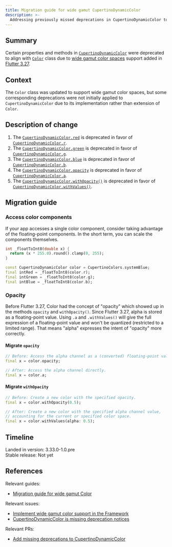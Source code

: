 ```yaml
---
title: Migration guide for wide gamut CupertinoDynamicColor
description: >-
  Addressing previously missed deprecations in CupertinoDynamicColor to align with wide gamut Color API.
---
```


## Summary

Certain properties and methods in [`CupertinoDynamicColor`][] were deprecated 
to align with [`Color`][] class due to [wide gamut color spaces][] support 
added in [Flutter 3.27][Migration guide for wide gamut Color].

## Context

The `Color` class was updated to support wide gamut color spaces, but some 
corresponding deprecations were not initially applied to 
`CupertinoDynamicColor` due to its implementation rather than extension of 
`Color`.

## Description of change

1. The [`CupertinoDynamicColor.red`][] is deprecated in favor of 
  [`CupertinoDynamicColor.r`].
1. The [`CupertinoDynamicColor.green`][] is deprecated in favor of 
  [`CupertinoDynamicColor.g`].
1. The [`CupertinoDynamicColor.blue`][] is deprecated in favor of 
  [`CupertinoDynamicColor.b`].
1. The [`CupertinoDynamicColor.opacity`][] is deprecated in favor of 
  [`CupertinoDynamicColor.a`].
1. The [`CupertinoDynamicColor.withOpacity()`][] is deprecated in favor of 
  [`CupertinoDynamicColor.withValues()`].


## Migration guide

### Access color components

If your app accesses a single color component, consider
taking advantage of the floating-point components.
In the short term, you can scale the components themselves.

```dart
int _floatToInt8(double x) {
  return (x * 255.0).round().clamp(0, 255);
}

const CupertinoDynamicColor color = CupertinoColors.systemBlue;
final intRed = _floatToInt8(color.r);
final intGreen = _floatToInt8(color.g);
final intBlue = _floatToInt8(color.b);
```

### Opacity

Before Flutter 3.27, Color had the concept of "opacity" which showed up in the
methods `opacity` and `withOpacity()`. Since Flutter 3.27, alpha is stored as a 
floating-point value. Using `.a` and `.withValues()` will give the full 
expression of a floating-point value and won't be quantized (restricted to a 
limited range). That means "alpha" expresses the intent of "opacity" more 
correctly.

#### Migrate `opacity`

```dart
// Before: Access the alpha channel as a (converted) floating-point value.
final x = color.opacity;

// After: Access the alpha channel directly.
final x = color.a;
```

#### Migrate `withOpacity`

```dart
// Before: Create a new color with the specified opacity.
final x = color.withOpacity(0.5);

// After: Create a new color with the specified alpha channel value,
// accounting for the current or specified color space.
final x = color.withValues(alpha: 0.5);
```

## Timeline

Landed in version: 3.33.0-1.0.pre<br>
Stable release: Not yet

## References

Relevant guides:

* [Migration guide for wide gamut Color][]

Relevant issues:

* [Implement wide gamut color support in the Framework][]
* [CupertinoDynamicColor is missing deprecation notices][]

Relevant PRs:

* [Add missing deprecations to CupertinoDynamicColor][]

[`Color`]: {{site.api}}/flutter/dart-ui/Color-class.html
[`CupertinoDynamicColor`]: {{site.api}}/flutter/cupertino/CupertinoDynamicColor-class.html
[wide gamut color spaces]: https://en.wikipedia.org/wiki/RGB_color_spaces
[`CupertinoDynamicColor.red`]: {{site.api}}/flutter/cupertino/CupertinoDynamicColor/red.html
[`CupertinoDynamicColor.r`]: {{site.api}}/flutter/cupertino/CupertinoDynamicColor/r.html
[`CupertinoDynamicColor.green`]: {{site.api}}/flutter/cupertino/CupertinoDynamicColor/green.html
[`CupertinoDynamicColor.g`]: {{site.api}}/flutter/cupertino/CupertinoDynamicColor/g.html
[`CupertinoDynamicColor.blue`]: {{site.api}}/flutter/cupertino/CupertinoDynamicColor/blue.html
[`CupertinoDynamicColor.b`]: {{site.api}}/flutter/cupertino/CupertinoDynamicColor/b.html
[`CupertinoDynamicColor.opacity`]: {{site.api}}/flutter/cupertino/CupertinoDynamicColor/opacity.html
[`CupertinoDynamicColor.a`]: {{site.api}}/flutter/cupertino/CupertinoDynamicColor/a.html
[`CupertinoDynamicColor.withOpacity()`]: {{site.api}}/flutter/cupertino/CupertinoDynamicColor/withOpacity.html
[`CupertinoDynamicColor.withValues()`]: {{site.api}}/flutter/cupertino/CupertinoDynamicColor/withValues.html
[Migration guide for wide gamut Color]: /release/breaking-changes/wide-gamut-framework
[Implement wide gamut color support in the Framework]: {{site.repo.flutter}}/issues/127855
[CupertinoDynamicColor is missing deprecation notices]: {{site.repo.flutter}}/issues/171059
[Add missing deprecations to CupertinoDynamicColor]: {{site.repo.flutter}}/pull/171160
